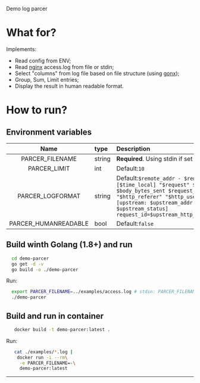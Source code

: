 Demo log parcer

# What for?

Implements:
 - Read config from ENV;
 - Read [nginx][link_nginx_home] access.log from file or stdin;
 - Select "columns" from log file based on file structure (using [gonx][link_gonx_home]);
 - Group, Sum, Limit entries;
 - Display the result in human readable format.

# How to run?

## Environment variables

| Name | type | Description |
|:----:|:-----|:------------|
| PARCER_FILENAME      | string | **Required**. Using stdin if set to "```-```" |
| PARCER_LIMIT         | int    | Default:```10```                                      |
| PARCER_LOGFORMAT     | string | Default:```$remote_addr - $remote_user [$time_local] "$request" $status $body_bytes_sent $request_time "$http_referer" "$http_user_agent" [upstream: $upstream_addr $upstream_status] request_id=$upstream_http_x_request_id``` |
| PARCER_HUMANREADABLE | bool   | Default:```false```                                   |

## Build winth Golang (1.8+) and run

```bash
  cd demo-parcer
  go get -d -v
  go build -o ./demo-parcer
```

Run:

```bash
  export PARCER_FILENAME=../examples/access.log # stdin: PARCER_FILENAME=-
  ./demo-parcer
```

## Build and run in container

```bash
   docker build -t demo-parcer:latest .
```

Run:

```bash
   cat ./examples/*.log |
    docker run -i --rm\
     -e PARCER_FILENAME=-\
     demo-parcer:latest
```

---
[link_nginx_home]:https://nginx.org/
[link_gonx_home]:https://github.com/satyrius/gonx
